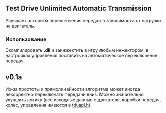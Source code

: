 ## Test Drive Unlimited Automatic Transmission
Улучшает алгоритм переключения передач в зависимости от нагрузки на двигатель.

### Использование
Скомпилировать **.dll** и заинжектить в игру любым инжектором, в настройках управления поставить на автоматическое переключение передач.

## v0.1a
Из-за простоты и прямолинейности алгоритма может иногда некорректно переключать передачи вниз. Можно значительно улучшить логику (все исходные данные с двигателя, коробки передач, колес, управления имеются в [tduapi.h](https://github.com/inffire/Test-Drive-Unlimited-AT/blob/master/tduapi.h)).
